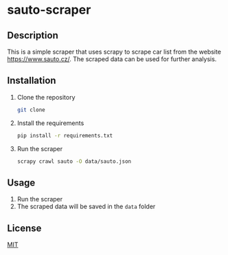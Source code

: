 # sauto-scraper

## Description

This is a simple scraper that uses scrapy to scrape car list from the website https://www.sauto.cz/. The scraped data can be used for further analysis.

## Installation

1. Clone the repository

    ```bash
    git clone 
    ```

2. Install the requirements
    
    ```bash
    pip install -r requirements.txt
    ```

3. Run the scraper
    
    ```bash
    scrapy crawl sauto -O data/sauto.json
    ```

## Usage

1. Run the scraper
2. The scraped data will be saved in the `data` folder

## License

[MIT](https://choosealicense.com/licenses/mit/)
